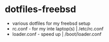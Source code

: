 # dotfiles-freebsd
* various dotfiles for my freebsd setup
* rc.conf - for my inte laptop(s) | /etc/rc.conf
* loader.conf - speed up | /boot/loader.conf
